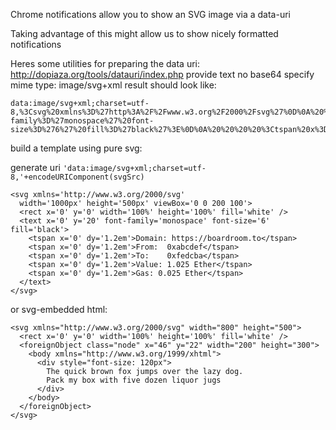 Chrome notifications allow you to show an SVG image via a data-uri

Taking advantage of this might allow us to show nicely formatted notifications

Heres some utilities for preparing the data uri:
  http://dopiaza.org/tools/datauri/index.php
  provide text
  no base64
  specify mime type: image/svg+xml
  result should look like:
  ```
  data:image/svg+xml;charset=utf-8,%3Csvg%20xmlns%3D%27http%3A%2F%2Fwww.w3.org%2F2000%2Fsvg%27%0D%0A%20%20width%3D%271000px%27%20height%3D%27500px%27%20viewBox%3D%270%200%20200%20100%27%3E%0D%0A%20%20%3Crect%20x%3D%270%27%20y%3D%270%27%20width%3D%27100%25%27%20height%3D%27100%25%27%20fill%3D%27white%27%20%2F%3E%0D%0A%20%20%3Ctext%20x%3D%270%27%20y%3D%2720%27%20font-family%3D%27monospace%27%20font-size%3D%276%27%20fill%3D%27black%27%3E%0D%0A%20%20%20%20%3Ctspan%20x%3D%270%27%20dy%3D%271.2em%27%3EDomain%3A%20https%3A%2F%2Fboardroom.to%3C%2Ftspan%3E%0D%0A%20%20%20%20%3Ctspan%20x%3D%270%27%20dy%3D%271.2em%27%3EFrom%3A%20%200xabcdef%3C%2Ftspan%3E%0D%0A%20%20%20%20%3Ctspan%20x%3D%270%27%20dy%3D%271.2em%27%3ETo%3A%20%20%20%200xfedcba%3C%2Ftspan%3E%0D%0A%20%20%20%20%3Ctspan%20x%3D%270%27%20dy%3D%271.2em%27%3EValue%3A%201.025%20Ether%3C%2Ftspan%3E%0D%0A%20%20%20%20%3Ctspan%20x%3D%270%27%20dy%3D%271.2em%27%3EGas%3A%200.025%20Ether%3C%2Ftspan%3E%0D%0A%20%20%3C%2Ftext%3E%0D%0A%3C%2Fsvg%3E
  ```

build a template using pure svg:

generate uri
`'data:image/svg+xml;charset=utf-8,'+encodeURIComponent(svgSrc)`

```
<svg xmlns='http://www.w3.org/2000/svg'
  width='1000px' height='500px' viewBox='0 0 200 100'>
  <rect x='0' y='0' width='100%' height='100%' fill='white' />
  <text x='0' y='20' font-family='monospace' font-size='6' fill='black'>
    <tspan x='0' dy='1.2em'>Domain: https://boardroom.to</tspan>
    <tspan x='0' dy='1.2em'>From:  0xabcdef</tspan>
    <tspan x='0' dy='1.2em'>To:    0xfedcba</tspan>
    <tspan x='0' dy='1.2em'>Value: 1.025 Ether</tspan>
    <tspan x='0' dy='1.2em'>Gas: 0.025 Ether</tspan>
  </text>
</svg>
```

or svg-embedded html:
```
<svg xmlns="http://www.w3.org/2000/svg" width="800" height="500">
  <rect x='0' y='0' width='100%' height='100%' fill='white' />
  <foreignObject class="node" x="46" y="22" width="200" height="300">
    <body xmlns="http://www.w3.org/1999/xhtml">
      <div style="font-size: 120px">
        The quick brown fox jumps over the lazy dog.
        Pack my box with five dozen liquor jugs
      </div>
    </body>
  </foreignObject>
</svg>
```
